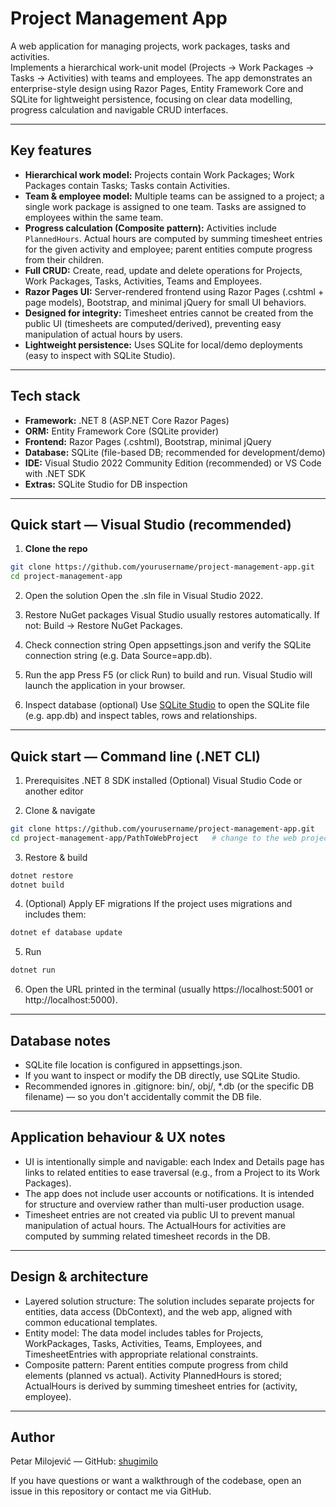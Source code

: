 # Project Management App

A web application for managing projects, work packages, tasks and activities.  
Implements a hierarchical work-unit model (Projects → Work Packages → Tasks → Activities) with teams and employees. The app demonstrates an enterprise-style design using Razor Pages, Entity Framework Core and SQLite for lightweight persistence, focusing on clear data modelling, progress calculation and navigable CRUD interfaces.

---

## Key features

- **Hierarchical work model:** Projects contain Work Packages; Work Packages contain Tasks; Tasks contain Activities.  
- **Team & employee model:** Multiple teams can be assigned to a project; a single work package is assigned to one team. Tasks are assigned to employees within the same team.  
- **Progress calculation (Composite pattern):** Activities include `PlannedHours`. Actual hours are computed by summing timesheet entries for the given activity and employee; parent entities compute progress from their children.  
- **Full CRUD:** Create, read, update and delete operations for Projects, Work Packages, Tasks, Activities, Teams and Employees.  
- **Razor Pages UI:** Server-rendered frontend using Razor Pages (.cshtml + page models), Bootstrap, and minimal jQuery for small UI behaviors.  
- **Designed for integrity:** Timesheet entries cannot be created from the public UI (timesheets are computed/derived), preventing easy manipulation of actual hours by users.  
- **Lightweight persistence:** Uses SQLite for local/demo deployments (easy to inspect with SQLite Studio).

---

## Tech stack

- **Framework:** .NET 8 (ASP.NET Core Razor Pages)  
- **ORM:** Entity Framework Core (SQLite provider)  
- **Frontend:** Razor Pages (.cshtml), Bootstrap, minimal jQuery  
- **Database:** SQLite (file-based DB; recommended for development/demo)  
- **IDE:** Visual Studio 2022 Community Edition (recommended) or VS Code with .NET SDK  
- **Extras:** SQLite Studio for DB inspection

---

## Quick start — Visual Studio (recommended)

1. **Clone the repo**
```bash
git clone https://github.com/yourusername/project-management-app.git
cd project-management-app
```
2. Open the solution
Open the .sln file in Visual Studio 2022.

3. Restore NuGet packages
Visual Studio usually restores automatically. If not: Build → Restore NuGet Packages.

4. Check connection string
Open appsettings.json and verify the SQLite connection string (e.g. Data Source=app.db).

5. Run the app
Press F5 (or click Run) to build and run. Visual Studio will launch the application in your browser.

6. Inspect database (optional)
Use [SQLite Studio](https://sqlitestudio.pl/) to open the SQLite file (e.g. app.db) and inspect tables, rows and relationships.

---

## Quick start — Command line (.NET CLI)

1. Prerequisites
.NET 8 SDK installed
(Optional) Visual Studio Code or another editor

2. Clone & navigate
```bash
git clone https://github.com/yourusername/project-management-app.git
cd project-management-app/PathToWebProject   # change to the web project folder if solution contains multiple projects
```

3. Restore & build
```bash
dotnet restore
dotnet build
```

4. (Optional) Apply EF migrations
If the project uses migrations and includes them:
```bash
dotnet ef database update
```

5. Run
```bash
dotnet run
```

6. Open the URL printed in the terminal (usually https://localhost:5001 or http://localhost:5000).

---

## Database notes

- SQLite file location is configured in appsettings.json.
- If you want to inspect or modify the DB directly, use SQLite Studio.
- Recommended ignores in .gitignore: bin/, obj/, *.db (or the specific DB filename) — so you don't accidentally commit the DB file.

---

## Application behaviour & UX notes

- UI is intentionally simple and navigable: each Index and Details page has links to related entities to ease traversal (e.g., from a Project to its Work Packages).
- The app does not include user accounts or notifications. It is intended for structure and overview rather than multi-user production usage.
- Timesheet entries are not created via public UI to prevent manual manipulation of actual hours. The ActualHours for activities are computed by summing related timesheet records in the DB.

---

## Design & architecture

- Layered solution structure: The solution includes separate projects for entities, data access (DbContext), and the web app, aligned with common educational templates.
- Entity model: The data model includes tables for Projects, WorkPackages, Tasks, Activities, Teams, Employees, and TimesheetEntries with appropriate relational constraints.
- Composite pattern: Parent entities compute progress from child elements (planned vs actual). Activity PlannedHours is stored; ActualHours is derived by summing timesheet entries for (activity, employee).

---

## Author

Petar Milojević — GitHub: [shugimilo](https://github.com/shugimilo)

If you have questions or want a walkthrough of the codebase, open an issue in this repository or contact me via GitHub.
